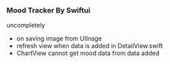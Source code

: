 ### Mood Tracker By Swiftui

uncompletely 
- on saving image from UIInage
- refresh view when data is added in DetailView.swift
- ChartView cannot get mood data from data added
